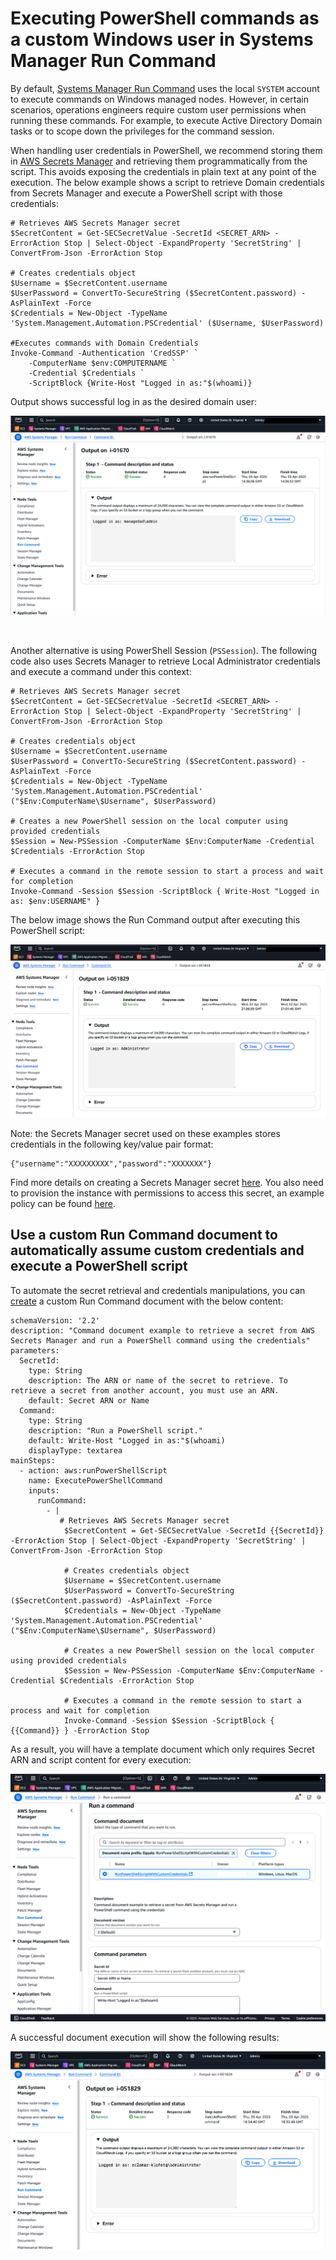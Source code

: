 # Executing PowerShell commands as a custom Windows user in Systems Manager Run Command

By default, [Systems Manager Run Command](https://docs.aws.amazon.com/systems-manager/latest/userguide/run-command.html) uses the local `SYSTEM` account to execute commands on Windows managed nodes. However, in certain scenarios, operations engineers require custom user permissions when running these commands. For example, to execute Active Directory Domain tasks or to scope down the privileges for the command session.

When handling user credentials in PowerShell, we recommend storing them in [AWS Secrets Manager](https://docs.aws.amazon.com/secretsmanager/latest/userguide/intro.html) and retrieving them programmatically from the script. This avoids exposing the credentials in plain text at any point of the execution. The below example shows a script to retrieve Domain credentials from Secrets Manager and execute a PowerShell script with those credentials: 
```
# Retrieves AWS Secrets Manager secret
$SecretContent = Get-SECSecretValue -SecretId <SECRET_ARN> -ErrorAction Stop | Select-Object -ExpandProperty 'SecretString' | ConvertFrom-Json -ErrorAction Stop

# Creates credentials object
$Username = $SecretContent.username
$UserPassword = ConvertTo-SecureString ($SecretContent.password) -AsPlainText -Force
$Credentials = New-Object -TypeName 'System.Management.Automation.PSCredential' ($Username, $UserPassword)

#Executes commands with Domain Credentials
Invoke-Command -Authentication 'CredSSP' `
    -ComputerName $env:COMPUTERNAME `
    -Credential $Credentials `
    -ScriptBlock {Write-Host "Logged in as:"$(whoami)}
```

Output shows successful log in as the desired domain user:

![Run Command output with CredSSP](/img/recipes/pwsh-run-command-custom-credentials/example-1-command-output.png)

&nbsp;

Another alternative is using PowerShell Session (`PSSession`). The following code also uses Secrets Manager to retrieve Local Administrator credentials and execute a command under this context:
```
# Retrieves AWS Secrets Manager secret
$SecretContent = Get-SECSecretValue -SecretId <SECRET_ARN> -ErrorAction Stop | Select-Object -ExpandProperty 'SecretString' | ConvertFrom-Json -ErrorAction Stop

# Creates credentials object
$Username = $SecretContent.username
$UserPassword = ConvertTo-SecureString ($SecretContent.password) -AsPlainText -Force
$Credentials = New-Object -TypeName 'System.Management.Automation.PSCredential' ("$Env:ComputerName\$Username", $UserPassword)

# Creates a new PowerShell session on the local computer using provided credentials
$Session = New-PSSession -ComputerName $Env:ComputerName -Credential $Credentials -ErrorAction Stop

# Executes a command in the remote session to start a process and wait for completion
Invoke-Command -Session $Session -ScriptBlock { Write-Host "Logged in as: $env:USERNAME" }
```
The below image shows the Run Command output after executing this PowerShell script:

![Run Command output with PSSession](/img/recipes/pwsh-run-command-custom-credentials/example-2-command-output.png)


 Note: the Secrets Manager secret used on these examples stores credentials in the following key/value pair format: 
```
{"username":"XXXXXXXXX","password":"XXXXXXX"}
```
Find more details on creating a Secrets Manager secret [here](https://docs.aws.amazon.com/secretsmanager/latest/userguide/create_secret.html). You also need to provision the instance with permissions to access this secret, an example policy can be found [here](https://docs.aws.amazon.com/secretsmanager/latest/userguide/auth-and-access_iam-policies.html#auth-and-access_examples_identity_read).  

## Use a custom Run Command document to automatically assume custom credentials and execute a PowerShell script
To automate the secret retrieval and credentials manipulations, you can [create](https://aws.amazon.com/blogs/mt/writing-your-own-aws-systems-manager-documents/) a custom Run Command document with the below content:

```
schemaVersion: '2.2'
description: "Command document example to retrieve a secret from AWS Secrets Manager and run a PowerShell command using the credentials"
parameters:
  SecretId:
    type: String
    description: The ARN or name of the secret to retrieve. To retrieve a secret from another account, you must use an ARN.
    default: Secret ARN or Name
  Command:
    type: String
    description: "Run a PowerShell script."
    default: Write-Host "Logged in as:"$(whoami)
    displayType: textarea
mainSteps:
  - action: aws:runPowerShellScript
    name: ExecutePowerShellCommand
    inputs:
      runCommand:
        - |
           # Retrieves AWS Secrets Manager secret
            $SecretContent = Get-SECSecretValue -SecretId {{SecretId}} -ErrorAction Stop | Select-Object -ExpandProperty 'SecretString' | ConvertFrom-Json -ErrorAction Stop
  
            # Creates credentials object
            $Username = $SecretContent.username
            $UserPassword = ConvertTo-SecureString ($SecretContent.password) -AsPlainText -Force
            $Credentials = New-Object -TypeName 'System.Management.Automation.PSCredential' ("$Env:ComputerName\$Username", $UserPassword)
  
            # Creates a new PowerShell session on the local computer using provided credentials
            $Session = New-PSSession -ComputerName $Env:ComputerName -Credential $Credentials -ErrorAction Stop
  
            # Executes a command in the remote session to start a process and wait for completion
            Invoke-Command -Session $Session -ScriptBlock { {{Command}} } -ErrorAction Stop
```
As a result, you will have a template document which only requires Secret ARN and script content for every execution: 

![Custom Run Command Doc settings](/img/recipes/pwsh-run-command-custom-credentials/custom-command-doc-settings.png)

A successful document execution will show the following results: 

![Custom Run Command Doc output](/img/recipes/pwsh-run-command-custom-credentials/custom-command-doc-output.png)


